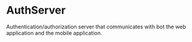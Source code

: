 # AuthServer
Authentication/authorization server that communicates with bot the web application and the mobile application.
